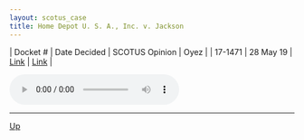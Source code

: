 ```yaml
---
layout: scotus_case
title: Home Depot U. S. A., Inc. v. Jackson
---
```


| Docket # | Date Decided | SCOTUS Opinion | Oyez |
| 17-1471 | 28 May 19 | [Link](https://www.supremecourt.gov/opinions/18pdf/587us2r42_d92h.pdf) | [Link](https://www.oyez.org/cases/2018/17-1471) |

<audio controls>
   <source src='./resources/17-1471.mp3' type='audio/mpeg'>
</audio>

<object data='./resources/17-1471.pdf' type='application/pdf'></object>

---

[Up](./README.md)